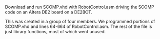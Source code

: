 Download and run SCOMP.vhd with RobotControl.asm driving the SCOMP code on an Altera DE2 board on a DE2BOT.

This was created in a group of four members. We programmed portions of SCOMP.vhd and lines 64-664 of RobotControl.asm. The rest of the file is just library functions, most of which went unused.